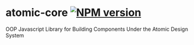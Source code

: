 # atomic-core [![NPM version][npm-image]][npm-url]
OOP Javascript Library for Building Components Under the Atomic Design System

[npm-image]: https://img.shields.io/npm/v/atomic-core.svg?style=flat-square
[npm-url]: https://www.npmjs.com/package/atomic-core

